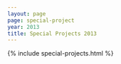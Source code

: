 ```yaml
---
layout: page
page: special-project
year: 2013
title: Special Projects 2013
---
```

{% include special-projects.html %}
